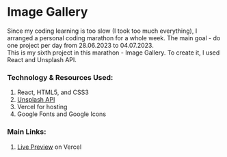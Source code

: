 # Image Gallery
Since my coding learning is too slow (I took too much everything), I arranged a personal coding marathon for a whole week. The main goal - do one project per day from 28.06.2023 to 04.07.2023.
<br />
This is my sixth project in this marathon - Image Gallery. To create it, I used React and Unsplash API.
<br />
### Technology & Resources Used:
1. React, HTML5, and CSS3
2. <a href="https://unsplash.com/developers">Unsplash API</a>
3. Vercel for hosting
4. Google Fonts and Google Icons
### Main Links:
1. <a href="https://image-gallery-react-viktoriia-yash.vercel.app/">Live Preview</a> on Vercel
